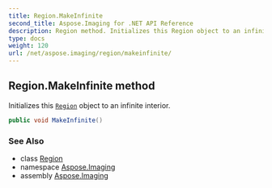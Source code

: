```yaml
---
title: Region.MakeInfinite
second_title: Aspose.Imaging for .NET API Reference
description: Region method. Initializes this Region object to an infinite interior
type: docs
weight: 120
url: /net/aspose.imaging/region/makeinfinite/
---
```

## Region.MakeInfinite method

Initializes this [`Region`](../) object to an infinite interior.

```csharp
public void MakeInfinite()
```

### See Also

* class [Region](../)
* namespace [Aspose.Imaging](../../region/)
* assembly [Aspose.Imaging](../../../)


